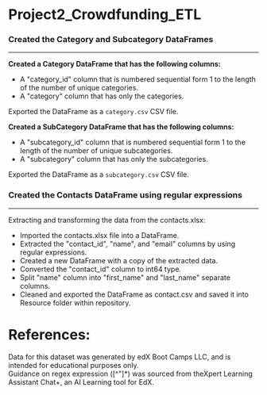 # Project2_Crowdfunding_ETL

### Created the Category and Subcategory DataFrames
---
**Created a Category DataFrame that has the following columns:**
- A "category_id" column that is numbered sequential form 1 to the length of the number of unique categories.
- A "category" column that has only the categories.

Exported the DataFrame as a `category.csv` CSV file.

**Created a SubCategory DataFrame that has the following columns:**
- A "subcategory_id" column that is numbered sequential form 1 to the length of the number of unique subcategories.
- A "subcategory" column that has only the subcategories. 

Exported the DataFrame as a `subcategory.csv` CSV file.

### Created the Contacts DataFrame using regular expressions
---
Extracting and transforming the data from the contacts.xlsx:  

- Imported the contacts.xlsx file into a DataFrame.  
- Extracted the "contact_id", "name", and "email" columns by using regular expressions.  
- Created a new DataFrame with a copy of the extracted data.  
- Converted the "contact_id" column to int64 type.  
- Split "name" column into "first_name" and "last_name" separate columns.  
- Cleaned and exported the DataFrame as contact.csv and saved it into Resource folder within repository.
# References:
Data for this dataset was generated by edX Boot Camps LLC, and is intended for educational purposes only.  
Guidance on regex expression ([^"]*) was sourced from theXpert Learning Assistant Chat+, an AI Learning tool for EdX.

